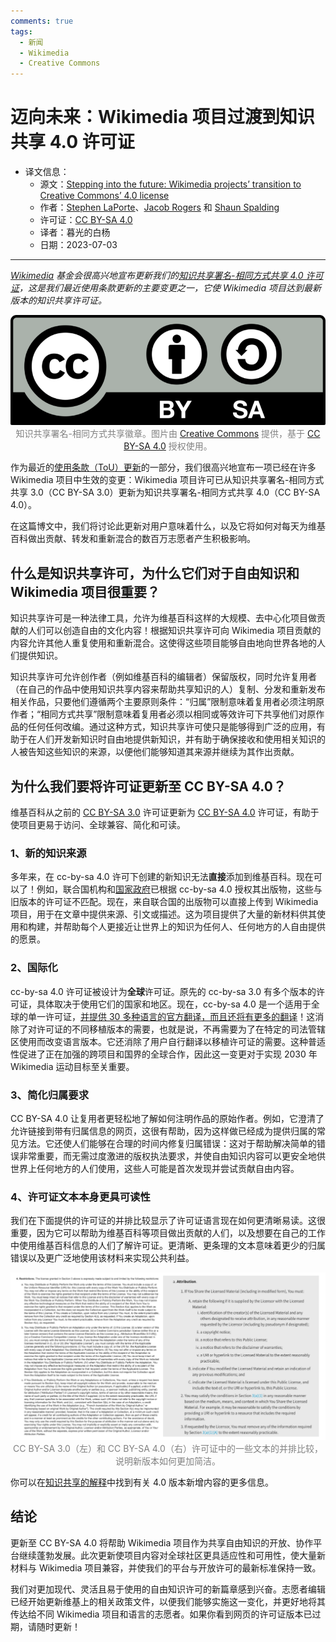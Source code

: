 ```yaml
---
comments: true
tags:
  - 新闻
  - Wikimedia
  - Creative Commons
---
```


# 迈向未来：Wikimedia 项目过渡到知识共享 4.0 许可证

- 译文信息：
    - 源文：[Stepping into the future: Wikimedia projects’ transition to Creative Commons’ 4.0 license](https://diff.wikimedia.org/2023/06/29/stepping-into-the-future-wikimedia-projects-transition-to-creative-commons-4-0-license/#translate-post)
    - 作者：[Stephen LaPorte](https://diff.wikimedia.org/author/slaporte/)、[Jacob Rogers](https://diff.wikimedia.org/author/jacob-rogers/) 和 [Shaun Spalding](https://diff.wikimedia.org/author/shaun-spalding/)
    - 许可证：[CC BY-SA 4.0]
    - 译者：暮光的白杨
    - 日期：2023-07-03

<style>
    red { color: red }
    green { color: green }
    blue { color: #0099ff }
    orange { color: orange }
    grey { color: grey }
</style>

----

*[Wikimedia] 基金会很高兴地宣布更新我们的[知识共享署名-相同方式共享 4.0 许可证][CC BY-SA 4.0]，这是我们最近使用条款更新的主要变更之一，它使 Wikimedia 项目达到最新版本的知识共享许可证。*

<center>

![01](./images/2023-06/wikimedia/Creative-Commons-Attribution-ShareAlike-badge.webp)  
<grey>知识共享署名-相同方式共享徽章。图片由 [Creative Commons] 提供，基于 [CC BY-SA 4.0] 授权使用。</grey>

</center>

[Wikimedia]: https://www.wikimedia.org/
[CC BY-SA 4.0]: https://creativecommons.org/licenses/by-sa/4.0/
[CC BY-SA 3.0]: https://creativecommons.org/licenses/by-sa/3.0/
[Creative Commons]: https://creativecommons.org/
[tou]: https://meta.wikimedia.org/wiki/Wikimedia_Foundation_Legal_department/2023_ToU_updates

作为最近的[使用条款（ToU）更新][tou]的一部分，我们很高兴地宣布一项已经在许多 Wikimedia 项目中生效的变更：Wikimedia 项目许可已从知识共享署名-相同方式共享 3.0（CC BY-SA 3.0）更新为知识共享署名-相同方式共享 4.0（CC BY-SA 4.0）。

在这篇博文中，我们将讨论此更新对用户意味着什么，以及它将如何对每天为维基百科做出贡献、转发和重新混合的数百万志愿者产生积极影响。

## 什么是知识共享许可，为什么它们对于自由知识和 Wikimedia 项目很重要？

知识共享许可是一种法律工具，允许为维基百科这样的大规模、去中心化项目做贡献的人们可以创造自由的文化内容！根据知识共享许可向 Wikimedia 项目贡献的内容允许其他人重复使用和重新混合。这使得这些项目能够自由地向世界各地的人们提供知识。

知识共享许可允许创作者（例如维基百科的编辑者）保留版权，同时允许复用者（在自己的作品中使用知识共享内容来帮助共享知识的人）复制、分发和重新发布相关作品，只要他们遵循两个主要原则条件：“归属”限制意味着复用者必须注明原作者；“相同方式共享”限制意味着复用者必须以相同或等效许可下共享他们对原作品的任何任何改编。通过这种方式，知识共享许可使只是能够得到广泛的应用，有助于在人们开发新知识时自由地提供新知识，并有助于确保接收和使用相关知识的人被告知这些知识的来源，以便他们能够知道其来源并继续为其作出贡献。

## 为什么我们要将许可证更新至 CC BY-SA 4.0？

维基百科从之前的 [CC BY-SA 3.0] 许可证更新为 [CC BY-SA 4.0] 许可证，有助于使项目更易于访问、全球兼容、简化和可读。

### 1、新的知识来源

多年来，在 cc-by-sa 4.0 许可下创建的新知识无法**直接**添加到维基百科。现在可以了！例如，联合国机构和[国家政府][gov]已根据 cc-by-sa 4.0 授权其出版物，这些与旧版本的许可证不匹配。现在，来自联合国的出版物可以直接上传到 Wikimedia 项目，用于在文章中提供来源、引文或描述。这为项目提供了大量的新材料供其使用和构建，并帮助每个人更接近让世界上的知识为任何人、任何地方的人自由提供的愿景。

[gov]: https://wiki.creativecommons.org/wiki/Government_use_of_Creative_Commons

### 2、国际化

cc-by-sa 4.0 许可证被设计为**全球**许可证。原先的 cc-by-sa 3.0 有多个版本的许可证，具体取决于使用它们的国家和地区。现在，cc-by-sa 4.0 是一个适用于全球的单一许可证，[并提供 30 多种语言的官方翻译，而且还将有更多的翻译][more]！这消除了对许可证的不同移植版本的需要，也就是说，不再需要为了在特定的司法管辖区使用而改变语言版本。它还消除了用户自行翻译以移植许可证的需要。这种普适性促进了正在加强的跨项目和国界的全球合作，因此这一变更对于实现 2030 年 Wikimedia 运动目标至关重要。

[more]: https://wiki.creativecommons.org/wiki/Legal_Tools_Translation

### 3、简化归属要求

CC BY-SA 4.0 让复用者更轻松地了解如何注明作品的原始作者。例如，它澄清了允许链接到带有归属信息的网页，这很有帮助，因为这样做已经成为提供归属的常见方法。它还使人们能够在合理的时间内修复归属错误：这对于帮助解决简单的错误非常重要，而无需过度激进的版权执法要求，并使自由知识内容可以更安全地供世界上任何地方的人们使用，这些人可能是首次发现并尝试贡献自由内容。

### 4、许可证文本本身更具可读性

我们在下面提供的许可证的并排比较显示了许可证语言现在如何更清晰易读。这很重要，因为它可以帮助为维基百科等项目做出贡献的人们，以及想要在自己的工作中使用维基百科信息的人们了解许可证。更清晰、更条理的文本意味着更少的归属错误以及更广泛地使用该材料来实现公共利益。

<center>

![02](./images/2023-06/wikimedia/Screen-Shot-2023-06-28-at-1.06.51-PM.webp)  
<grey>CC BY-SA 3.0（左）和 CC BY-SA 4.0（右）许可证中的一些文本的并排比较，说明新版本如何更加简洁。</grey>

</center>

你可以在[知识共享的解释][explain]中找到有关 4.0 版本新增内容的更多信息。

[explain]: https://creativecommons.org/version4/

## 结论

更新至 CC BY-SA 4.0 将帮助 Wikimedia 项目作为共享自由知识的开放、协作平台继续蓬勃发展。此次更新使项目内容对全球社区更具适应性和可用性，使大量新材料与 Wikimedia 项目兼容，并使我们的平台与开放许可的最新标准保持一致。

我们对更加现代、灵活且易于使用的自由知识许可的新篇章感到兴奋。志愿者编辑已经开始更新维基上的相关政策文件，以便我们能够实施这一变化，并更好地将其传达给不同 Wikimedia 项目和语言的志愿者。如果你看到网页的许可证版本已过期，请随时更新！